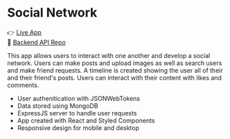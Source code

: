# Social Network

:point_right: [Live App](https://odinbook-production-a5e1.up.railway.app/)\
:floppy_disk: [Backend API Repo](https://github.com/MichaelShawUK/social-network-api)

This app allows users to interact with one another and develop a social network. 
Users can make posts and upload images as well as search users and make friend 
requests. A timeline is created showing the user all of their and their friend's
posts. Users can interact with their content with likes and comments.

* User authenitication with JSONWebTokens
* Data stored using MongoDB
* ExpressJS server to handle user requests
* App created with React and Styled Components
* Responsive design for mobile and desktop